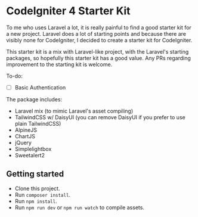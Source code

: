 # CodeIgniter 4 Starter Kit

To me who uses Laravel a lot, it is really painful to find a good starter kit
for a new project. Laravel does a lot of starting points and because there are
visibly none for CodeIgniter, I decided to create a starter kit for CodeIgniter.

This starter kit is a mix with Laravel-like project, with the Laravel's
starting packages, so hopefully this starter kit has a good value. Any PRs
regarding improvement to the starting kit is welcome.

To-do:
- [ ] Basic Authentication

The package includes:
- Laravel mix (to mimic Laravel's asset compiling)
- TailwindCSS w/ DaisyUI (you can remove DaisyUI if you prefer to use plain TailwindCSS)
- AlpineJS
- ChartJS
- jQuery
- Simplelightbox
- Sweetalert2

## Getting started
- Clone this project.
- Run `composer install`.
- Run `npm install`.
- Run `npm run dev` or `npm run watch` to compile assets.